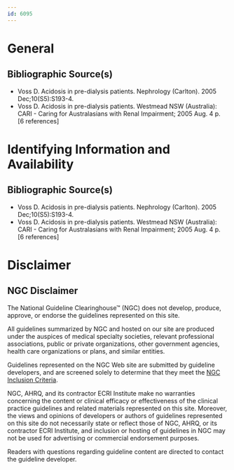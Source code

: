 ```yaml
---
id: 6095
---
```


# General

## Bibliographic Source(s)

- Voss D. Acidosis in pre-dialysis patients. Nephrology (Carlton). 2005 Dec;10(S5):S193-4.
- Voss D. Acidosis in pre-dialysis patients. Westmead NSW (Australia): CARI - Caring for Australasians with Renal Impairment; 2005 Aug. 4 p. [6 references]

# Identifying Information and Availability

## Bibliographic Source(s)

- Voss D. Acidosis in pre-dialysis patients. Nephrology (Carlton). 2005 Dec;10(S5):S193-4.
- Voss D. Acidosis in pre-dialysis patients. Westmead NSW (Australia): CARI - Caring for Australasians with Renal Impairment; 2005 Aug. 4 p. [6 references]

# Disclaimer

## NGC Disclaimer

The National Guideline Clearinghouse™ (NGC) does not develop, produce, approve, or endorse the guidelines represented on this site.

All guidelines summarized by NGC and hosted on our site are produced under the auspices of medical specialty societies, relevant professional associations, public or private organizations, other government agencies, health care organizations or plans, and similar entities.

Guidelines represented on the NGC Web site are submitted by guideline developers, and are screened solely to determine that they meet the [NGC Inclusion Criteria](/help-and-about/summaries/inclusion-criteria).

NGC, AHRQ, and its contractor ECRI Institute make no warranties concerning the content or clinical efficacy or effectiveness of the clinical practice guidelines and related materials represented on this site. Moreover, the views and opinions of developers or authors of guidelines represented on this site do not necessarily state or reflect those of NGC, AHRQ, or its contractor ECRI Institute, and inclusion or hosting of guidelines in NGC may not be used for advertising or commercial endorsement purposes.

Readers with questions regarding guideline content are directed to contact the guideline developer.

